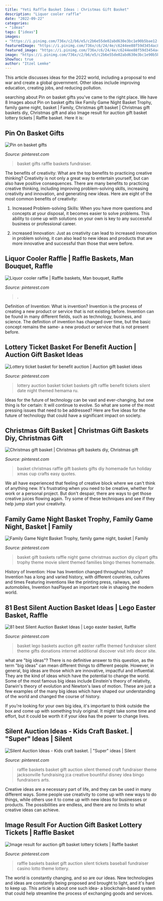 ```yaml
---
title: "Yeti Raffle Basket Ideas : Christmas Gift Basket"
description: "Liquor cooler raffle"
date: "2022-09-22"
categories:
- "ideas"
tags: ["ideas"]
images:
- "https://i.pinimg.com/736x/c2/b6/e5/c2b6e55de02abd630e3bc1e90b5bae12--kids-gift-baskets-raffle-baskets.jpg?b=t"
featuredImage: "https://i.pinimg.com/736x/c6/24/4e/c6244ee88f59d3454ac8c40532e50bb1--lottery-tickets-silent-auction.jpg"
featured_image: "https://i.pinimg.com/736x/c6/24/4e/c6244ee88f59d3454ac8c40532e50bb1--lottery-tickets-silent-auction.jpg"
image: "https://i.pinimg.com/736x/c2/b6/e5/c2b6e55de02abd630e3bc1e90b5bae12--kids-gift-baskets-raffle-baskets.jpg?b=t"
ShowToc: true
author: "Itzel Lemke"
---
```



This article discusses ideas for the 2022 world, including a proposal to end war and create a global government. Other ideas include improving education, creating jobs, and reducing pollution.

	

		
searching about Pin on basket gifts you've came to the right place. We have 8 Images about Pin on basket gifts like Family Game Night Basket Trophy, family game night, basket | Family, Christmas gift basket | Christmas gift baskets diy, Christmas gift and also Image result for auction gift basket lottery tickets | Raffle basket. Here it is:
		
    
## Pin On Basket Gifts

<img loading=lazy src="https://i.pinimg.com/736x/78/74/97/7874971ba422f894aee40e8dd342af84--fundraiser-baskets-raffle-baskets.jpg" onerror="this.onerror=null;this.src='https://tse4.mm.bing.net/th?id=OIP.m6Kea5QKiLmsYUz9un6yqAHaJ3&amp;pid=15.1';" alt="Pin on basket gifts">

_Source: pinterest.com_

>basket gifts raffle baskets fundraiser. 

	

The benefits of creativity: What are the top benefits to practicing creative thinking?
Creativity is not only a great way to entertain yourself, but can also have positive consequences. There are many benefits to practicing creative thinking, including improving problem-solving skills, increasing creativity and innovation, and generating new ideas. Here are eight of the most common benefits of creativity:
1. Increased Problem-solving Skills: When you have more questions and concepts at your disposal, it becomes easier to solve problems. This ability to come up with solutions on your own is key to any successful business or professional career.

2. increased Innovation: Just as creativity can lead to increased innovation in problem solving, it can also lead to new ideas and products that are more innovative and successful than those that were before.

    
## Liquor Cooler Raffle | Raffle Baskets, Man Bouquet, Raffle

<img loading=lazy src="https://i.pinimg.com/originals/e1/80/38/e180389ef9c8908c666f83aeb37df43d.jpg" onerror="this.onerror=null;this.src='https://tse3.mm.bing.net/th?id=OIP.SA3mtcAssmjZMrugsFooZwHaKn&amp;pid=15.1';" alt="Liquor cooler raffle | Raffle baskets, Man bouquet, Raffle">

_Source: pinterest.com_

>. 

	

Definition of Invention: What is invention?
Invention is the process of creating a new product or service that is not existing before. Invention can be found in many different fields, such as technology, business, and science. The definition of invention has changed over time, but the basic concept remains the same- a new product or service that is not present before.

    
## Lottery Ticket Basket For Benefit Auction | Auction Gift Basket Ideas

<img loading=lazy src="https://i.pinimg.com/736x/c6/24/4e/c6244ee88f59d3454ac8c40532e50bb1--lottery-tickets-silent-auction.jpg" onerror="this.onerror=null;this.src='https://tse1.mm.bing.net/th?id=OIP.ALTig5sNiavoIMAIlIrxXQHaJ3&amp;pid=15.1';" alt="Lottery ticket basket for benefit auction | Auction gift basket ideas">

_Source: pinterest.com_

>lottery auction basket ticket baskets gift raffle benefit tickets silent date night themed hemama ru. 

	

Ideas for the future of technology can be vast and ever-changing, but one thing is for certain: It will continue to evolve. So what are some of the most pressing issues that need to be addressed? Here are five ideas for the future of technology that could have a significant impact on society.

    
## Christmas Gift Basket | Christmas Gift Baskets Diy, Christmas Gift

<img loading=lazy src="https://i.pinimg.com/originals/f2/89/f1/f289f10a3a87f504f5c7d81f5e9dd4c0.jpg" onerror="this.onerror=null;this.src='https://tse3.mm.bing.net/th?id=OIP.r2E0bc2uEHKj2jjcUesQ3gHaJ6&amp;pid=15.1';" alt="Christmas gift basket | Christmas gift baskets diy, Christmas gift">

_Source: pinterest.com_

>basket christmas raffle gift baskets gifts diy homemade fun holiday xmas cup crafts easy quotes. 

	

We all have experienced that feeling of creative block where we can't think of anything new. It's frustrating when you need to be creative, whether for work or a personal project. But don't despair, there are ways to get those creative juices flowing again. Try some of these techniques and see if they help jump start your creativity.

    
## Family Game Night Basket Trophy, Family Game Night, Basket | Family

<img loading=lazy src="https://i.pinimg.com/736x/24/70/e9/2470e93ab201b546ad60333831f4406b--basket-raffle-basket-bingo.jpg" onerror="this.onerror=null;this.src='https://tse2.mm.bing.net/th?id=OIP.-4MZoB1RaTMHW0496rIrugHaJ3&amp;pid=15.1';" alt="Family Game Night Basket Trophy, family game night, basket | Family">

_Source: pinterest.com_

>basket gift baskets raffle night game christmas auction diy clipart gifts trophy theme movie silent themed families bingo themes homemade. 

	

History of Invention: How has Invention changed throughout history?
Invention has a long and varied history, with different countries, cultures and times Featuring inventions like the printing press, railways, and automobiles, Invention hasPlayed an important role in shaping the modern world.

    
## 81 Best Silent Auction Basket Ideas | Lego Easter Basket, Raffle

<img loading=lazy src="https://i.pinimg.com/736x/a9/ba/af/a9baaf5be14f1770316ba0f5de030078.jpg" onerror="this.onerror=null;this.src='https://tse4.mm.bing.net/th?id=OIP.e4m58A5osJajEXZ9uTW5kAAAAA&amp;pid=15.1';" alt="81 best Silent Auction Basket Ideas | Lego easter basket, Raffle">

_Source: pinterest.com_

>basket lego baskets auction gift easter raffle themed fundraiser silent theme gifts donations internet additional discover visit info decor site. 

	

what are "big ideas"?
There is no definitive answer to this question, as the term "big ideas" can mean different things to different people. However, in general, big ideas are those which are innovative, impactful and influential. They are the kind of ideas which have the potential to change the world.
Some of the most famous big ideas include Einstein's theory of relativity, Darwin's theory of evolution and Newton's laws of motion. These are just a few examples of the many big ideas which have shaped our understanding of the world and changed the course of history.

If you're looking for your own big idea, it's important to think outside the box and come up with something truly original. It might take some time and effort, but it could be worth it if your idea has the power to change lives.

    
## Silent Auction Ideas - Kids Craft Basket. | &quot;Super&quot; Ideas | Silent

<img loading=lazy src="https://i.pinimg.com/736x/c2/b6/e5/c2b6e55de02abd630e3bc1e90b5bae12--kids-gift-baskets-raffle-baskets.jpg?b=t" onerror="this.onerror=null;this.src='https://tse2.mm.bing.net/th?id=OIP.DCzGob8DFpEtMhOxKXbBTQAAAA&amp;pid=15.1';" alt="Silent Auction Ideas - Kids craft basket. | &quot;Super&quot; ideas | Silent">

_Source: pinterest.com_

>raffle baskets basket gift auction silent themed craft fundraiser theme jacksonville fundraising jca creative bountiful disney idea bingo fundraisers arts. 

	

Creative ideas are a necessary part of life, and they can be used in many different ways. Some people use creativity to come up with new ways to do things, while others use it to come up with new ideas for businesses or products. The possibilities are endless, and there are no limits to what creative ideas can achieve.

    
## Image Result For Auction Gift Basket Lottery Tickets | Raffle Basket

<img loading=lazy src="https://i.pinimg.com/736x/3a/7e/e6/3a7ee66787dd933f390f19d4816fff08--fundraiser-baskets-raffle-baskets.jpg" onerror="this.onerror=null;this.src='https://tse1.mm.bing.net/th?id=OIP.Z_LSYBFwuHmFNMlVPSM5cgHaJ3&amp;pid=15.1';" alt="Image result for auction gift basket lottery tickets | Raffle basket">

_Source: pinterest.com_

>raffle baskets basket gift auction silent tickets baseball fundraiser casino lotto theme lottery. 

	

The world is constantly changing, and so are our ideas. New technologies and ideas are constantly being proposed and brought to light, and it's hard to keep up. This article is about one such idea- a blockchain-based system that could help streamline the process of exchanging goods and services.

